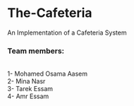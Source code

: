 # The-Cafeteria
An Implementation of a Cafeteria System 


<h3>Team members:</h3><br/>
1- Mohamed Osama Aasem<br/>
2- Mina Nasr<br/>
3- Tarek Essam <br/>
4- Amr Essam
